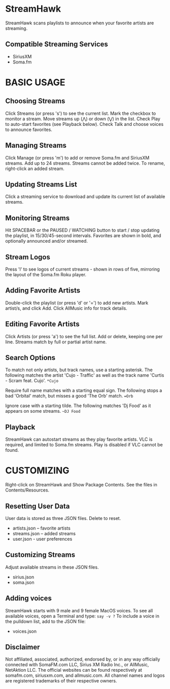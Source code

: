 StreamHawk
==========

StreamHawk scans playlists to announce when your favorite artists are streaming.

Compatible Streaming Services
-----------------------------
- SiriusXM
- Soma.fm

BASIC USAGE
===========

Choosing Streams
----------------
Click Streams (or press 's') to see the current list. Mark the checkbox to monitor a stream. Move streams up (⋀) or down (⋁) in the list. Check Play to auto-start favorites (see Playback below). Check Talk and choose voices to announce favorites.

Managing Streams
----------------
Click Manage (or press 'm') to add or remove Soma.fm and SiriusXM streams. Add up to 24 streams. Streams cannot be added twice. To rename, right-click an added stream.

Updating Streams List
---------------------
Click a streaming service to download and update its current list of available streams.

Monitoring Streams
------------------
Hit SPACEBAR or the PAUSED / WATCHING button to start / stop updating the playlist, in 15/30/45-second intervals. Favorites are shown in bold, and optionally announced and/or streamed.

Stream Logos
------------
Press 'l' to see logos of current streams - shown in rows of five, mirroring the layout of the Soma.fm Roku player.

Adding Favorite Artists
-----------------------
Double-click the playlist (or press 'd' or '=') to add new artists. Mark artist/s, and click Add. Click AllMusic info for track details.

Editing Favorite Artists
------------------------
Click Artists (or press 'a') to see the full list. Add or delete, keeping one per line. Streams match by full or partial artist name.

Search Options
--------------
To match not only artists, but track names, use a starting asterisk. The following matches the artist 'Cujo - Traffic' as well as the track name 'Curtis - Scram feat. Cujo'.
```*Cujo```

Require full name matches with a starting equal sign. The following stops a bad 'Orbital' match, but misses a good 'The Orb' match.
```=Orb```

Ignore case with a starting tilde. The following matches 'Dj Food' as it appears on some streams.
```~DJ Food```

Playback
--------
StreamHawk can autostart streams as they play favorite artists. VLC is required, and limited to Soma.fm streams. Play is disabled if VLC cannot be found.

CUSTOMIZING
===========

Right-click on StreamHawk and Show Package Contents. See the files in Contents/Resources.

Resetting User Data
-------------------
User data is stored as three JSON files. Delete to reset.
- artists.json – favorite artists
- streams.json – added streams
- user.json - user preferences

Customizing Streams
-------------------
Adjust available streams in these JSON files.
- sirius.json
- soma.json

Adding voices
-------------
StreamHawk starts with 9 male and 9 female MacOS voices. To see all available voices, open a Terminal and type:
```say -v ?```
To include a voice in the pulldown list, add to the JSON file: 
- voices.json

Disclaimer
----------
Not affiliated, associated, authorized, endorsed by, or in any way officially connected with SomaFM.com LLC, Sirius XM Radio Inc., or AllMusic, NetAktion LLC. The official websites can be found respectively at somafm.com, siriusxm.com, and allmusic.com. All channel names and logos are registered trademarks of their respective owners.
